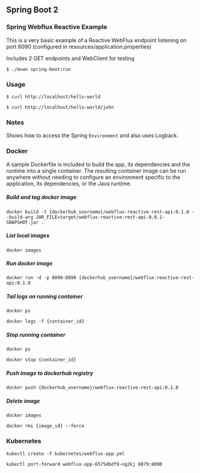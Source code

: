 ## Spring Boot 2

### Spring Webflux Reactive Example

This is a very basic example of a Reactive WebFlux endpoint listening on port 8090 (configured in resources/application.properties)

Includes 2 GET endpoints and WebClient for testing

`` $ ./mvwn spring-boot:run  ``

### Usage

`` $ curl http://localhost/hello-world ``

`` $ curl http://localhost/hello-world/john ``

### Notes

Shows how to access the Spring `` Environment `` and also uses Logback.


### Docker
A sample Dockerfile is included to build the app, its dependencies and the runtime into a single container. The resulting container image can be run anywhere without needing to configure an environment specific to the application, its dependencies, or the Java runtime.
 
##### Build and tag docker image

`` docker build -t {dockerhub_username}/webflux-reactive-rest-api:0.1.0 --build-arg JAR_FILE=target/webflux-reactive-rest-api-0.0.1-SNAPSHOT.jar . ``

##### List local images

`` docker images ``

##### Run docker image

`` docker run -d -p 8090:8090 {dockerhub_username}/webflux-reactive-rest-api:0.1.0 ``

##### Tail logs on running container

`` docker ps ``

`` docker logs -f {container_id} ``


##### Stop running container
 
`` docker ps ``

`` docker stop {container_id} ``

##### Push image to dockerhub registry

`` docker push {dockerhub_username}/webflux-reactive-rest-api:0.1.0 ``

##### Delete image

`` docker images ``

`` docker rmi {image_id} --force ``

### Kubernetes

`` kubectl create -f kubernetes/webflux-app.yml ``

`` kubectl port-forward webflux-app-65754bdf9-ng2kj 8079:8090 ``






